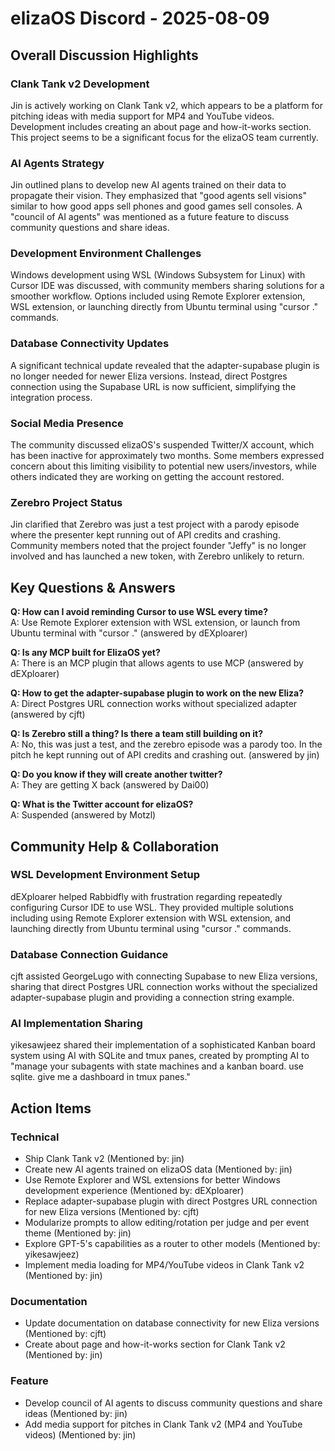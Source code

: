 # elizaOS Discord - 2025-08-09

## Overall Discussion Highlights

### Clank Tank v2 Development
Jin is actively working on Clank Tank v2, which appears to be a platform for pitching ideas with media support for MP4 and YouTube videos. Development includes creating an about page and how-it-works section. This project seems to be a significant focus for the elizaOS team currently.

### AI Agents Strategy
Jin outlined plans to develop new AI agents trained on their data to propagate their vision. They emphasized that "good agents sell visions" similar to how good apps sell phones and good games sell consoles. A "council of AI agents" was mentioned as a future feature to discuss community questions and share ideas.

### Development Environment Challenges
Windows development using WSL (Windows Subsystem for Linux) with Cursor IDE was discussed, with community members sharing solutions for a smoother workflow. Options included using Remote Explorer extension, WSL extension, or launching directly from Ubuntu terminal using "cursor ." commands.

### Database Connectivity Updates
A significant technical update revealed that the adapter-supabase plugin is no longer needed for newer Eliza versions. Instead, direct Postgres connection using the Supabase URL is now sufficient, simplifying the integration process.

### Social Media Presence
The community discussed elizaOS's suspended Twitter/X account, which has been inactive for approximately two months. Some members expressed concern about this limiting visibility to potential new users/investors, while others indicated they are working on getting the account restored.

### Zerebro Project Status
Jin clarified that Zerebro was just a test project with a parody episode where the presenter kept running out of API credits and crashing. Community members noted that the project founder "Jeffy" is no longer involved and has launched a new token, with Zerebro unlikely to return.

## Key Questions & Answers

**Q: How can I avoid reminding Cursor to use WSL every time?**  
A: Use Remote Explorer extension with WSL extension, or launch from Ubuntu terminal with "cursor ." (answered by dEXploarer)

**Q: Is any MCP built for ElizaOS yet?**  
A: There is an MCP plugin that allows agents to use MCP (answered by dEXploarer)

**Q: How to get the adapter-supabase plugin to work on the new Eliza?**  
A: Direct Postgres URL connection works without specialized adapter (answered by cjft)

**Q: Is Zerebro still a thing? Is there a team still building on it?**  
A: No, this was just a test, and the zerebro episode was a parody too. In the pitch he kept running out of API credits and crashing out. (answered by jin)

**Q: Do you know if they will create another twitter?**  
A: They are getting X back (answered by Dai00)

**Q: What is the Twitter account for elizaOS?**  
A: Suspended (answered by Motzl)

## Community Help & Collaboration

### WSL Development Environment Setup
dEXploarer helped Rabbidfly with frustration regarding repeatedly configuring Cursor IDE to use WSL. They provided multiple solutions including using Remote Explorer extension with WSL extension, and launching directly from Ubuntu terminal using "cursor ." commands.

### Database Connection Guidance
cjft assisted GeorgeLugo with connecting Supabase to new Eliza versions, sharing that direct Postgres URL connection works without the specialized adapter-supabase plugin and providing a connection string example.

### AI Implementation Sharing
yikesawjeez shared their implementation of a sophisticated Kanban board system using AI with SQLite and tmux panes, created by prompting AI to "manage your subagents with state machines and a kanban board. use sqlite. give me a dashboard in tmux panes."

## Action Items

### Technical
- Ship Clank Tank v2 (Mentioned by: jin)
- Create new AI agents trained on elizaOS data (Mentioned by: jin)
- Use Remote Explorer and WSL extensions for better Windows development experience (Mentioned by: dEXploarer)
- Replace adapter-supabase plugin with direct Postgres URL connection for new Eliza versions (Mentioned by: cjft)
- Modularize prompts to allow editing/rotation per judge and per event theme (Mentioned by: jin)
- Explore GPT-5's capabilities as a router to other models (Mentioned by: yikesawjeez)
- Implement media loading for MP4/YouTube videos in Clank Tank v2 (Mentioned by: jin)

### Documentation
- Update documentation on database connectivity for new Eliza versions (Mentioned by: cjft)
- Create about page and how-it-works section for Clank Tank v2 (Mentioned by: jin)

### Feature
- Develop council of AI agents to discuss community questions and share ideas (Mentioned by: jin)
- Add media support for pitches in Clank Tank v2 (MP4 and YouTube videos) (Mentioned by: jin)